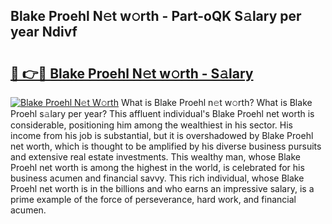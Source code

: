 ## Blake Proehl N𝚎t w𝚘rth - Part-oQK S𝚊lary per year Ndivf

# <h2><a href="http://gc4r2fl.nevu.top/?p=Blake+Proehl">🔗 👉🔴 Blake Proehl N𝚎t w𝚘rth - S𝚊lary</a></h2>

[![Blake Proehl N𝚎t W𝚘rth](https://i.imgur.com/Oavwk0R.jpeg)](http://gc4r2fl.nevu.top/?p=Blake+Proehl)
What is Blake Proehl n𝚎t w𝚘rth? What is Blake Proehl s𝚊lary per year?
This affluent individual's Blake Proehl net worth is considerable, positioning him among the wealthiest in his sector. His income from his job is substantial, but it is overshadowed by Blake Proehl net worth, which is thought to be amplified by his diverse business pursuits and extensive real estate investments. This wealthy man, whose Blake Proehl net worth is among the highest in the world, is celebrated for his business acumen and financial savvy. This rich individual, whose Blake Proehl net worth is in the billions and who earns an impressive salary, is a prime example of the force of perseverance, hard work, and financial acumen.
